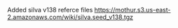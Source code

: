 Added silva v138 referce files 
https://mothur.s3.us-east-2.amazonaws.com/wiki/silva.seed_v138.tgz

